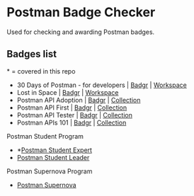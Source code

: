 # Postman Badge Checker

Used for checking and awarding Postman badges.

## Badges list

\* = covered in this repo

- 30 Days of Postman - for developers | [Badgr](https://badgr.com/public/badges/dtlUH0IyTweMbXqk5P1KvA) | [Workspace](https://www.postman.com/postman/workspace/30-days-of-postman-for-developers/overview)
- Lost in Space | [Badgr](https://badgr.com/public/badges/hkQxukdrTd6bEw9RT4MQcQ) | [Workspace](https://www.postman.com/postman/workspace/lost-in-space)
- Postman API Adoption | [Badgr](https://badgr.com/public/badges/uKubW0DORXGQ_cBGqBUVlw) | [Collection](https://www.postman.com/postman/workspace/postman-galaxy-training/documentation/9065401-b0c7f820-b6ea-440f-8d5a-c0df01f59826)
- Postman API First | [Badgr](https://badgr.com/public/badges/4ZMWYUmITU20Lf9JdAR6Xw) | [Collection](https://www.postman.com/postman/workspace/postman-galaxy-training/api/812ccb45-5e15-441d-a15b-94aeb44c051f)
- Postman API Tester | [Badgr](https://badgr.com/public/badges/Q10KBL_YQXSW0lCQgYWx6Q) | [Collection](https://www.postman.com/postman/workspace/postman-galaxy-training/documentation/9065401-7450715a-4607-4648-9fe9-9f0a481072c5)
- Postman APIs 101 | [Badgr](https://badgr.com/public/badges/0WGPGyuYSwmXOhr-6v7D8Q) | [Collection](https://www.postman.com/postman/workspace/postman-galaxy-training/documentation/9065401-2aa44ec4-a674-4216-a451-8a3cfd98ff77)

Postman Student Program

- \*[Postman Student Expert](https://www.postman.com/company/student-program/#student-expert-program)
- [Postman Student Leader](https://www.postman.com/company/student-program/#postman-student-leader-program)

Postman Supernova Program

- [Postman Supernova](https://www.postman.com/company/supernovas-program/)
